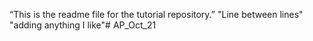 “This is the readme file for the tutorial repository.”
"Line between lines"
"adding anything I like"# AP_Oct_21
